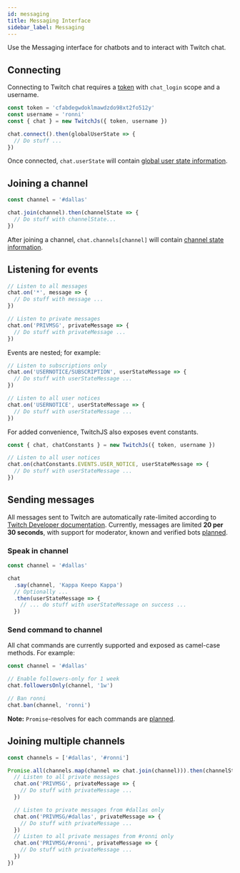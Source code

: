 ```yaml
---
id: messaging
title: Messaging Interface
sidebar_label: Messaging
---
```


Use the Messaging interface for chatbots and to interact with Twitch chat.

## Connecting

Connecting to Twitch chat requires a [token](authentication#obtaining-a-token)
with `chat_login` scope and a username.

```js
const token = 'cfabdegwdoklmawdzdo98xt2fo512y'
const username = 'ronni'
const { chat } = new TwitchJs({ token, username })

chat.connect().then(globalUserState => {
  // Do stuff ...
})
```

Once connected, `chat.userState` will contain
[global user state information](reference/typedef#GlobalUserStateTags).

## Joining a channel

```js
const channel = '#dallas'

chat.join(channel).then(channelState => {
  // Do stuff with channelState...
})
```

After joining a channel, `chat.channels[channel]` will contain
[channel state information](reference/typedef#ChannelState).

## Listening for events

```js
// Listen to all messages
chat.on('*', message => {
  // Do stuff with message ...
})

// Listen to private messages
chat.on('PRIVMSG', privateMessage => {
  // Do stuff with privateMessage ...
})
```

Events are nested; for example:

```js
// Listen to subscriptions only
chat.on('USERNOTICE/SUBSCRIPTION', userStateMessage => {
  // Do stuff with userStateMessage ...
})

// Listen to all user notices
chat.on('USERNOTICE', userStateMessage => {
  // Do stuff with userStateMessage ...
})
```

For added convenience, TwitchJS also exposes event constants.

```js
const { chat, chatConstants } = new TwitchJs({ token, username })

// Listen to all user notices
chat.on(chatConstants.EVENTS.USER_NOTICE, userStateMessage => {
  // Do stuff with userStateMessage ...
})
```

## Sending messages

All messages sent to Twitch are automatically rate-limited according to
[Twitch Developer documentation](https://dev.twitch.tv/docs/irc/guide/#command--message-limits).
Currently, messages are limited **20 per 30 seconds**, with support for
moderator, known and verified bots
[planned](https://github.com/twitch-apis/twitch-js/issues/100).

### Speak in channel

```js
const channel = '#dallas'

chat
  .say(channel, 'Kappa Keepo Kappa')
  // Optionally ...
  .then(userStateMessage => {
    // ... do stuff with userStateMessage on success ...
  })
```

### Send command to channel

All chat commands are currently supported and exposed as camel-case methods. For
example:

```js
const channel = '#dallas'

// Enable followers-only for 1 week
chat.followersOnly(channel, '1w')

// Ban ronni
chat.ban(channel, 'ronni')
```

**Note:** `Promise`-resolves for each commands are
[planned](https://github.com/twitch-apis/twitch-js/issues/87).

## Joining multiple channels

```js
const channels = ['#dallas', '#ronni']

Promise.all(channels.map(channel => chat.join(channel))).then(channelStates => {
  // Listen to all private messages
  chat.on('PRIVMSG', privateMessage => {
    // Do stuff with privateMessage ...
  })

  // Listen to private messages from #dallas only
  chat.on('PRIVMSG/#dallas', privateMessage => {
    // Do stuff with privateMessage ...
  })
  // Listen to all private messages from #ronni only
  chat.on('PRIVMSG/#ronni', privateMessage => {
    // Do stuff with privateMessage ...
  })
})
```

